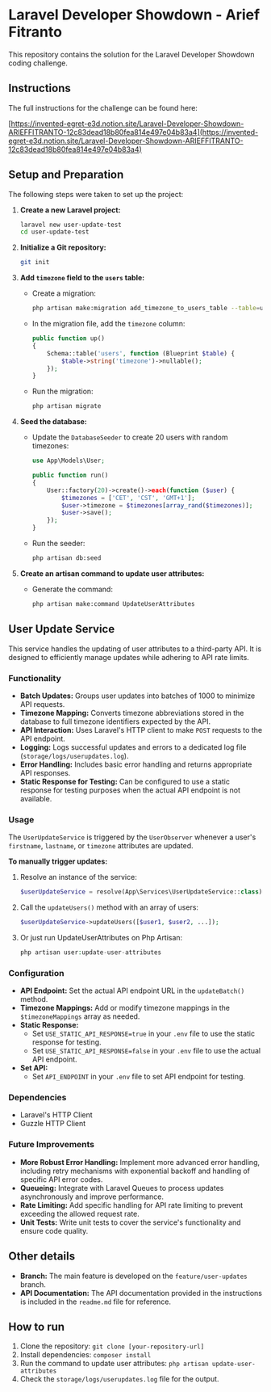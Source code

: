 # Laravel Developer Showdown - Arief Fitranto

This repository contains the solution for the Laravel Developer Showdown coding challenge.

## Instructions

The full instructions for the challenge can be found here:

[https://invented-egret-e3d.notion.site/Laravel-Developer-Showdown-ARIEFFITRANTO-12c83dead18b80fea814e497e04b83a4](https://invented-egret-e3d.notion.site/Laravel-Developer-Showdown-ARIEFFITRANTO-12c83dead18b80fea814e497e04b83a4)

## Setup and Preparation

The following steps were taken to set up the project:

1.  **Create a new Laravel project:**
    ```bash
    laravel new user-update-test
    cd user-update-test
    ```

2.  **Initialize a Git repository:**
    ```bash
    git init
    ```

3.  **Add `timezone` field to the `users` table:**
    *   Create a migration:
        ```bash
        php artisan make:migration add_timezone_to_users_table --table=users
        ```
    *   In the migration file, add the `timezone` column:
        ```php
        public function up()
        {
            Schema::table('users', function (Blueprint $table) {
                $table->string('timezone')->nullable(); 
            });
        }
        ```
    *   Run the migration:
        ```bash
        php artisan migrate
        ```

4.  **Seed the database:**
    *   Update the `DatabaseSeeder` to create 20 users with random timezones:
        ```php
        use App\Models\User;

        public function run()
        {
            User::factory(20)->create()->each(function ($user) {
                $timezones = ['CET', 'CST', 'GMT+1'];
                $user->timezone = $timezones[array_rand($timezones)];
                $user->save();
            });
        }
        ```
    *   Run the seeder:
        ```bash
        php artisan db:seed
        ```

5.  **Create an artisan command to update user attributes:**
    *   Generate the command:
        ```bash
        php artisan make:command UpdateUserAttributes
        ```

## User Update Service

This service handles the updating of user attributes to a third-party API. It is designed to efficiently manage updates while adhering to API rate limits.

### Functionality

*   **Batch Updates:** Groups user updates into batches of 1000 to minimize API requests.
*   **Timezone Mapping:** Converts timezone abbreviations stored in the database to full timezone identifiers expected by the API.
*   **API Interaction:** Uses Laravel's HTTP client to make `POST` requests to the API endpoint.
*   **Logging:** Logs successful updates and errors to a dedicated log file (`storage/logs/userupdates.log`).
*   **Error Handling:** Includes basic error handling and returns appropriate API responses.
*   **Static Response for Testing:** Can be configured to use a static response for testing purposes when the actual API endpoint is not available.

### Usage

The `UserUpdateService` is triggered by the `UserObserver` whenever a user's `firstname`, `lastname`, or `timezone` attributes are updated.

**To manually trigger updates:**

1.  Resolve an instance of the service:

    ```php
    $userUpdateService = resolve(App\Services\UserUpdateService::class);
    ```

2.  Call the `updateUsers()` method with an array of users:

    ```php
    $userUpdateService->updateUsers([$user1, $user2, ...]);
    ```
3.  Or just run UpdateUserAttributes on Php Artisan:

    ```php
    php artisan user:update-user-attributes
    ```

### Configuration

*   **API Endpoint:** Set the actual API endpoint URL in the `updateBatch()` method.
*   **Timezone Mappings:** Add or modify timezone mappings in the `$timezoneMappings` array as needed.
*   **Static Response:**
    *   Set `USE_STATIC_API_RESPONSE=true` in your `.env` file to use the static response for testing.
    *   Set `USE_STATIC_API_RESPONSE=false` in your `.env` file to use the actual API endpoint.
*   **Set API:**
    *   Set `API_ENDPOINT` in your `.env` file to set API endpoint for testing.

### Dependencies

*   Laravel's HTTP Client
*   Guzzle HTTP Client

### Future Improvements

*   **More Robust Error Handling:** Implement more advanced error handling, including retry mechanisms with exponential backoff and handling of specific API error codes.
*   **Queueing:** Integrate with Laravel Queues to process updates asynchronously and improve performance.
*   **Rate Limiting:** Add specific handling for API rate limiting to prevent exceeding the allowed request rate.
*   **Unit Tests:** Write unit tests to cover the service's functionality and ensure code quality.

## Other details

*   **Branch:** The main feature is developed on the `feature/user-updates` branch.
*   **API Documentation:** The API documentation provided in the instructions is included in the `readme.md` file for reference.

## How to run

1.  Clone the repository: `git clone [your-repository-url]`
2.  Install dependencies: `composer install`
3.  Run the command to update user attributes: `php artisan update-user-attributes`
4.  Check the `storage/logs/userupdates.log` file for the output.
